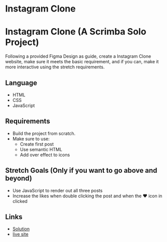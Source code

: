 # Instagram Clone

# Instagram Clone (A Scrimba Solo Project)

Following a provided Figma Design as guide, create a Instagram Clone website, make sure it meets the basic requirement, and if you can, make it more interactive using the stretch requirements.

## Language

- HTML
- CSS
- JavaScript

## Requirements

- Build the project from scratch.
- Make sure to use:
  - Create first post
  - Use semantic HTML
  - Add over effect to icons

## Stretch Goals (Only if you want to go above and beyond)

- Use JavaScript to render out all three posts
- Increase the likes when double clicking the post and when the ❤️ icon in clicked

## Links

- [Solution](https://github.com/Omowunmikamil/Instagram-clone "Check out the solution")
- [live site](https://myoldagramclone.netlify.app/ "View my design")
